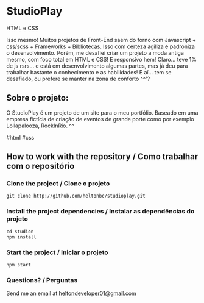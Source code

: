 # StudioPlay

HTML e CSS

Isso mesmo! Muitos projetos de Front-End saem do forno com Javascript + css/scss + Frameworks + Bibliotecas. Isso com certeza agiliza e padroniza o desenvolvimento.
Porém, me desafiei criar um projeto a moda antiga mesmo, com foco total em HTML e CSS! E responsivo hem! Claro... teve 1% de js rsrs... e está em desenvolvimento algumas partes, mas já deu para trabalhar bastante o conhecimento e as habilidades! 
E aí... tem se desafiado, ou prefere se manter na zona de conforto ^^'?

## Sobre o projeto:

O StudioPlay é um projeto de um site para o meu portfólio. Baseado em uma empresa fictícia de criação de eventos de grande porte como por exemplo Lollapalooza, RockInRio. ^^ 


#html #css

## How to work with the repository / Como trabalhar com o repositório

### Clone the project / Clone o projeto

```
git clone http://github.com/heltonbc/studioplay.git
```

### Install the project dependencies / Instalar as dependências do projeto

```
cd studion
npm install
```

### Start the project / Iniciar o projeto

```
npm start
```

### Questions? / Perguntas

Send me an email at [heltondeveloper01@gmail.com](mailto:heltondeveloper01@gmail.com)
